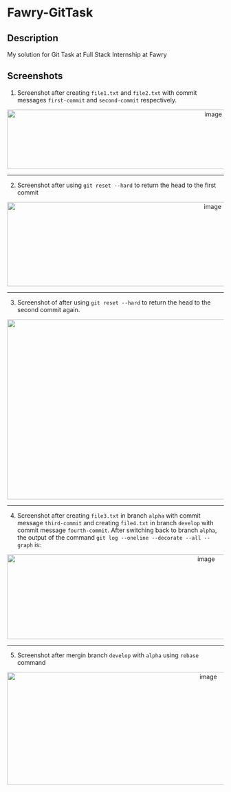 # Fawry-GitTask

## Description 
My solution for Git Task at Full Stack Internship at Fawry

## Screenshots
1. Screenshot after creating `file1.txt` and `file2.txt` with commit messages `first-commit` and `second-commit` respectively.
<div align="center">
  <img width="943" height="138" alt="image" src="https://github.com/user-attachments/assets/35e67e6f-12e6-4725-9bb4-bf9db5d31240" />
</div>

---

2. Screenshot after using `git reset --hard` to return the head to the first commit
<div align="center">
  <img width="940" height="196" alt="image" src="https://github.com/user-attachments/assets/803e8063-2b14-484e-9991-172ca053d3c0" />
</div>

---
3. Screenshot of after using `git reset --hard` to return the head to the second commit again.
<div align="center">
  <img width="1396" height="419" alt="image" src="https://github.com/user-attachments/assets/79d15bd4-0072-4c92-8170-be209bc913b1" />
</div>

---
4. Screenshot after creating `file3.txt` in branch `alpha` with commit message `third-commit` and creating `file4.txt` in branch `develop` with commit message `fourth-commit`. After switching back to branch `alpha`, the output of the command `git log --oneline --decorate --all --graph` is:
<div align="center">
 <img width="910" height="197" alt="image" src="https://github.com/user-attachments/assets/3cfbf08a-60c8-4c65-8848-43e68927167a" />
</div>

---
5. Screenshot after mergin branch `develop` with `alpha` using `rebase` command
<div align="center">
  <img width="920" height="262" alt="image" src="https://github.com/user-attachments/assets/5f70a505-fd42-47c8-b7f0-495c7a80e4fd" />
</div>

